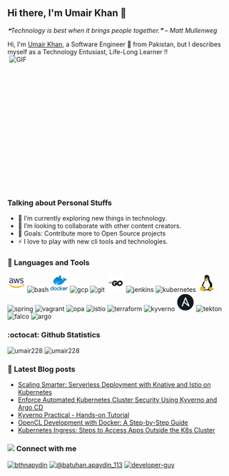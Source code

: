 ## Hi there, I'm Umair Khan 👋 


<!--STARTS_HERE_QUOTE_README-->
<i>❝Technology is best when it brings people together.❞ – Matt Mullenweg</i>
<!--ENDS_HERE_QUOTE_README-->

Hi, I'm [Umair Khan](https://linkedin.com/in/umair228), a Software Engineer 🚀 from Pakistan, but I describes myself as a Technology Entusiast, Life-Long Learner !! 
<img align="right" alt="GIF" src="https://cdn.dribbble.com/users/1025838/screenshots/6220885/devguy3.gif" width="500" height="320" />

### Talking about Personal Stuffs
- 🌱 I’m currently exploring new things in technology.
- 👯 I’m looking to collaborate with other content creators.
- 🥅 Goals: Contribute more to Open Source projects
- ⚡ I love to play with new cli tools and technologies.

### 🧰 Languages and Tools
<p align="left"><img src="https://github.com/github/explore/raw/main/topics/aws/aws.png" alt="aws" width="40" height="40"/> <img src="https://upload.wikimedia.org/wikipedia/commons/thumb/2/20/Bash_Logo_black_and_white_icon_only.svg/672px-Bash_Logo_black_and_white_icon_only.svg.png" alt="bash" width="40" height="40"/> <img src="https://github.com/github/explore/raw/main/topics/docker/docker.png" alt="docker" width="40" height="40"/> <img src="https://www.vectorlogo.zone/logos/google_cloud/google_cloud-icon.svg" alt="gcp" width="40" height="40"/> <img src="https://www.vectorlogo.zone/logos/git-scm/git-scm-icon.svg" alt="git" width="40" height="40"/> <img src="https://github.com/github/explore/raw/main/topics/go/go.png" alt="go" width="40" height="40"/> <img src="https://www.vectorlogo.zone/logos/jenkins/jenkins-icon.svg" alt="jenkins" width="40" height="40"/> <img src="https://www.vectorlogo.zone/logos/kubernetes/kubernetes-icon.svg" alt="kubernetes" width="40" height="40"/> <img src="https://github.com/github/explore/raw/main/topics/linux/linux.png" alt="linux" width="40" height="40"/> <img src="https://www.vectorlogo.zone/logos/springio/springio-icon.svg" alt="spring" width="40" height="40"/> <img src="https://www.vectorlogo.zone/logos/vagrantup/vagrantup-icon.svg" alt="vagrant" width="40" height="40"/> <img src="https://www.openpolicyagent.org/img/logos/integrations/opa-golang.png" alt="opa" width="40" height="40"/> <img src="https://seekvectors.com/files/download/ef42c27597fc22206ae3092d36ae7b2c.png" alt="istio" width="40" height="40"/> <img src="https://static-00.iconduck.com/assets.00/terraform-icon-1803x2048-hodrzd3t.png" alt="terraform" width="40" height="40"/> <img src="https://repository-images.githubusercontent.com/169108858/35923880-823a-11e9-9089-0c9c102f9e6f" alt="kyverno" width="40" height="40"/> <img src="https://github.com/github/explore/raw/main/topics/ansible/ansible.png" alt="ansible" width="40" height="40"/> <img src="https://tekton.dev/images/tekton-horizontal-color.png" alt="tekton" width="90" height="40"/> <img src="https://avatars.githubusercontent.com/u/42391047?s=280&v=4" alt="falco" width="40" height="40"/> <img src="https://miro.medium.com/v2/resize:fit:800/0*WxuW-yoXiClY9Rhr.png" alt="argo" width="40" height="40"/>  
</p>


### :octocat: Github Statistics
<p align="left">
<img  src="https://github-readme-stats.vercel.app/api?username=umair228&show_icons=true&theme=radical" alt="umair228" width="480" height="180" />
<img src="https://github-readme-stats.vercel.app/api/top-langs/?username=umair228&layout=compact&hide=html&theme=radical" alt="umair228"/>
</p>


### :card_index: Latest Blog posts
<!-- BLOG-POST-LIST:START -->
- [Scaling Smarter: Serverless Deployment with Knative and Istio on Kubernetes](https://medium.com/@umairkh8251/scaling-smarter-serverless-deployment-with-knative-and-istio-on-kubernetes-9fb51523e0e6)
- [Enforce Automated Kubernetes Cluster Security Using Kyverno and Argo CD](https://github.com/umair228/Secure-K8s-Kyverno-Argocd)
- [Kyverno Practical - Hands-on Tutorial](https://hackmd.io/@D4Ehk15oQSaWU_2mA1cMDQ/S1C1wKa1kl)
- [OpenCL Development with Docker: A Step-by-Step Guide](https://medium.com/@umairkh8251/opencl-development-with-docker-a-step-by-step-guide-5ee8d378b533)
- [Kubernetes Ingress: Steps to Access Apps Outside the K8s Cluster](https://hackmd.io/@D4Ehk15oQSaWU_2mA1cMDQ/S1fOc8op0)

<!-- BLOG-POST-LIST:END -->

### <img src="https://media.giphy.com/media/LnQjpWaON8nhr21vNW/giphy.gif" height="32"></img> Connect with me 
<a href="https://linkedin.com/in/umair228" target="blank"><img align="center" src="https://img.shields.io/badge/linkedin-%230077B5.svg?&style=for-the-badge&logo=linkedin&logoColor=white" alt="bthnapydin" /></a>
<a href="https://umairkh8251.medium.com" target="blank"><img align="center" src="https://img.shields.io/badge/medium-%2312100E.svg?&style=for-the-badge&logo=medium&logoColor=white" alt="@batuhan.apaydin_113" /></a>
<a href="https://dev.to/umair228" target="blank"><img align="center" src="https://img.shields.io/badge/dev.to-0A0A0A?style=for-the-badge&logo=dev.to&logoColor=white" alt="developer-guy" /></a>
